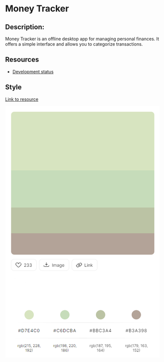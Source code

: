 # Money Tracker

## Description:
Money Tracker is an offline desktop app for managing personal finances.
It offers a simple interface and allows you to categorize transactions.

## Resources
- [Development status](/doc/dev.md)

## Style

[Link to resource](https://colorhunt.co/palette/d7e4c0c6dcbabbc3a4b3a398)

![](/doc/assets/Palette.PNG)